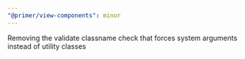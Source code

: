 ```yaml
---
"@primer/view-components": minor
---
```


Removing the validate classname check that forces system arguments instead of utility classes
